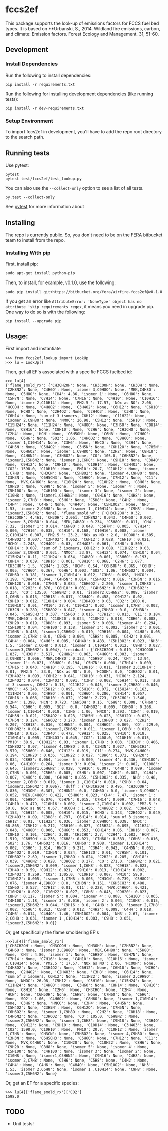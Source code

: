 # fccs2ef

This package supports the look-up of emissions factors for FCCS fuel bed types.
It is based on **Urbanski, S., 2014. Wildland fire emissions, carbon, and
climate: Emission factors. Forest Ecology and Management. 31, 51-60.

## Development

### Install Dependencies

Run the following to install dependencies:

    pip install -r requirements.txt

Run the following for installing development dependencies (like running tests):

    pip install -r dev-requirements.txt

### Setup Environment

To import fccs2ef in development, you'll have to add the repo root directory
to the search path.

## Running tests

Use pytest:

    pytest
    pytest test/fccs2ef/test_lookup.py

You can also use the ```--collect-only``` option to see a list of all tests.

    py.test --collect-only

See [pytest](http://pytest.org/latest/getting-started.html#getstarted) for more information about

## Installing

The repo is currently public. So, you don't need to be on the FERA bitbucket team
to install from the repo.

### Installing With pip

First, install pip:

    sudo apt-get install python-pip

Then, to install, for example, v0.1.0, use the following:

    sudo pip install git+https://bitbucket.org/fera/airfire-fccs2ef@v0.1.0

If you get an error like    ```AttributeError: 'NoneType' object has no attribute 'skip_requirements_regex```, it means you need in upgrade pip.  One way to do so is with the following:

    pip install --upgrade pip

## Usage:

First import and instantiate

    >>> from fccs2ef.lookup import LookUp
    >>> lu = LookUp()

Then, get all EF's associated with a specific FCCS fuelbed id:

    >>> lu[4]
    {'flame_smold_rx': {'CH3CH2OH': None, 'CH3COOH': None, 'CH3OH': None, 'C2H8N2': None, 'C4H6O': None, 'isomer 3,C9H8O': None, 'MEK,C4H8O': None, 'C5H8O': None, 'CH4': 4.86, 'isomer 1': None, 'C6H8O': None, 'C5H7N': None, 'C7H14': None, 'C7H16': None, 'C4H10': None, 'C10H16': None, 'isomer 2,C10H14': None, 'PM2.5 ': 17.57, 'NOx as NO': 2.06, 'HCOOH': None, 'C4H8O2': None, 'C3H4O2': None, 'C6H12': None, 'C6H10': None, 'HCHO': None, 'C2H4O2': None, 'C2H4O3': None, 'C3H8': None, 'C6H14': None, 'sum of 3 isomers, C6H12': None, 'C11H22': None, 'isomer 2,C9H8O': None, 'NMOC': 26.98, 'C5H12': None, 'C5H10': None, 'C15H24': None, 'C11H24': None, 'C4H8O': None, 'C3H6O': None, 'C8H14': None, 'C8H16': None, 'C8H10': None, 'C2H6': None, 'CH3CHO': None, 'C2H4': None, 'HCN': None, 'C6H5OH': None, 'C6H8': None, 'C7H6O': None, 'C6H6': None, 'SO2': 1.06, 'C4H6O2': None, 'C8H6O': None, 'isomer 1,C10H14': None, 'C3H6': None, 'HNCO': None, 'C3H4': None, 'C4H5N': None, 'C5H4O2': None, 'C3H5N': None, 'C6H12O': None, 'C7H5N': None, 'C6H6O2': None, 'isomer 1,C9H8O': None, 'C2H2': None, 'C8H18': None, 'C4H6N2': None, 'C3H6O2': None, 'CO': 105.0, 'C6H8N2': None, 'isomer2,C5H6N2': None, 'isomer 1,C6H8': None, 'C9H18': None, 'C3H4O': None, 'C9H12': None, 'C9H10': None, 'C10H14': None, 'C3H4O3': None, 'CO2': 1598.0, 'C10H10': None, 'PM10': 20.7, 'C10H12': None, 'isomer 1,C7H8': None, 'CH3CN': None, 'C5H8O2': None, 'isomer 4,C9H8O': None, 'C3H3N': None, 'C6H5CH3': None, 'C5H6O': None, 'C7H12': None, 'C11': None, 'MVK,C4H6O': None, 'C10H20': None, 'C10H22': None, 'C8H6': None, 'C9H20': None, 'C8H8': None, 'isomer 5': None, 'isomer 4': None, 'C5H10O': None, 'C4H10O': None, 'isomer 3': None, 'isomer 2': None, 'C10H8': None, 'isomer1,C5H6N2': None, 'C9H16': None, 'C4H8': None, 'isomer 2,C7H8': None, 'C5H6': None, 'C5H8': None, 'C4H2': None, 'C4H4': None, 'C4H6': None, 'C4H4O': None, 'C5H10O2': None, 'NH3': 1.53, 'isomer 2,C6H8': None, 'isomer 1 ,C10H14': None, 'C9H8': None, 'isomer3,C5H6N2': None}, 'flame_smold_wf': {'CH3CH2OH': 0.32, 'CH3COOH': 4.461, 'CH3OH': 2.061, 'C2H8N2': 0.043, 'C4H6O': 0.002, 'isomer 3,C9H8O': 0.044, 'MEK,C4H8O': 0.234, 'C5H8O': 0.011, 'CH4': 7.32, 'isomer 1': 0.014, 'C6H8O': 0.048, 'C5H7N': 0.005, 'C7H14': 0.006, 'C7H16': 0.035, 'C4H10': 0.168, 'C10H16': 0.008, 'isomer 2,C10H14': 0.007, 'PM2.5 ': 23.2, 'NOx as NO': 2.0, 'HCOOH': 0.505, 'C4H8O2': 0.007, 'C3H4O2': 0.062, 'C6H12': 0.028, 'C6H10': 0.021, 'HCHO': 2.248, 'C2H4O2': 0.03, 'C2H4O3': 0.061, 'C3H8': 0.509, 'C6H14': 0.007, 'sum of 3 isomers, C6H12': 0.088, 'C11H22': 0.03, 'isomer 2,C9H8O': 0.031, 'NMOC': 33.87, 'C5H12': 0.074, 'C5H10': 0.04, 'C15H24': 0.11, 'C11H24': 0.034, 'C4H8O': 0.001, 'C3H6O': 0.193, 'C8H14': 0.039, 'C8H16': 0.061, 'C8H10': 0.068, 'C2H6': 1.077, 'CH3CHO': 1.5, 'C2H4': 1.825, 'HCN': 0.54, 'C6H5OH': 0.865, 'C6H8': 0.005, 'C7H6O': 0.367, 'C6H6': 0.003, 'SO2': 1.06, 'C4H6O2': 0.004, 'C8H6O': 0.181, 'isomer 1,C10H14': 0.012, 'C3H6': 0.698, 'HNCO': 0.198, 'C3H4': 0.044, 'C4H5N': 0.014, 'C5H4O2': 0.016, 'C3H5N': 0.016, 'C6H12O': 0.016, 'C7H5N': 0.084, 'C6H6O2': 2.206, 'isomer 1,C9H8O': 0.018, 'C2H2': 0.376, 'C8H18': 0.031, 'C4H6N2': 0.003, 'C3H6O2': 0.234, 'CO': 135.0, 'C6H8N2': 0.01, 'isomer2,C5H6N2': 0.008, 'isomer 1,C6H8': 0.013, 'C9H18': 0.017, 'C3H4O': 0.458, 'C9H12': 0.02, 'C9H10': 0.012, 'C10H14': 0.004, 'C3H4O3': 0.03, 'CO2': 1600.0, 'C10H10': 0.01, 'PM10': 27.4, 'C10H12': 0.02, 'isomer 1,C7H8': 0.002, 'CH3CN': 0.289, 'C5H8O2': 0.047, 'isomer 4,C9H8O': 0.0, 'C3H3N': 0.045, 'C6H5CH3': 0.307, 'C5H6O': 0.015, 'C7H12': 0.013, 'C11': 0.184, 'MVK,C4H6O': 0.414, 'C10H20': 0.024, 'C10H22': 0.018, 'C8H6': 0.008, 'C9H20': 0.019, 'C8H8': 0.093, 'isomer 5': 0.006, 'isomer 4': 0.294, 'C5H10O': 0.04, 'C4H10O': 0.138, 'isomer 3': 0.002, 'isomer 2': 0.001, 'C10H8': 0.435, 'isomer1,C5H6N2': 0.019, 'C9H16': 0.004, 'C4H8': 0.05, 'isomer 2,C7H8': 0.0, 'C5H6': 0.004, 'C5H8': 0.005, 'C4H2': 0.001, 'C4H4': 0.004, 'C4H6': 0.005, 'C4H4O': 0.483, 'C5H10O2': 0.023, 'NH3': 1.5, 'isomer 2,C6H8': 0.013, 'isomer 1 ,C10H14': 0.012, 'C9H8': 0.027, 'isomer3,C5H6N2': 0.004}, 'residual': {'CH3CH2OH': 0.019, 'CH3COOH': 1.837, 'CH3OH': 3.517, 'C2H8N2': 0.063, 'C4H6O': 0.003, 'isomer 3,C9H8O': 0.066, 'MEK,C4H8O': 0.323, 'C5H8O': 0.24, 'CH4': 13.94, 'isomer 1': 0.021, 'C6H8O': 0.194, 'C5H7N': 0.008, 'C7H14': 0.009, 'C7H16': 0.043, 'C4H10': 0.195, 'C10H16': 0.011, 'isomer 2,C10H14': 0.01, 'PM2.5 ': 33.0, 'NOx as NO': 0.0, 'HCOOH': 0.0, 'C4H8O2': 0.01, 'C3H4O2': 0.093, 'C6H12': 0.041, 'C6H10': 0.031, 'HCHO': 2.124, 'C2H4O2': 0.044, 'C2H4O3': 0.091, 'C3H8': 0.802, 'C6H14': 0.011, 'sum of 3 isomers, C6H12': 0.13, 'C11H22': 0.045, 'isomer 2,C9H8O': 0.046, 'NMOC': 45.243, 'C5H12': 0.095, 'C5H10': 0.072, 'C15H24': 0.163, 'C11H24': 0.05, 'C4H8O': 0.001, 'C3H6O': 0.286, 'C8H14': 0.057, 'C8H16': 0.066, 'C8H10': 0.072, 'C2H6': 2.723, 'CH3CHO': 1.546, 'C2H4': 1.398, 'HCN': 0.723, 'C6H5OH': 0.15, 'C6H8': 0.008, 'C7H6O': 0.544, 'C6H6': 0.005, 'SO2': 0.0, 'C4H6O2': 0.005, 'C8H6O': 0.268, 'isomer 1,C10H14': 0.018, 'C3H6': 1.06, 'HNCO': 0.293, 'C3H4': 0.019, 'C4H5N': 0.021, 'C5H4O2': 0.023, 'C3H5N': 0.023, 'C6H12O': 0.023, 'C7H5N': 0.124, 'C6H6O2': 3.273, 'isomer 1,C9H8O': 0.027, 'C2H2': 0.207, 'C8H18': 0.036, 'C4H6N2': 0.004, 'C3H6O2': 0.069, 'CO': 229.0, 'C6H8N2': 0.014, 'isomer2,C5H6N2': 0.011, 'isomer 1,C6H8': 0.019, 'C9H18': 0.025, 'C3H4O': 0.472, 'C9H12': 0.025, 'C9H10': 0.018, 'C10H14': 0.005, 'C3H4O3': 0.045, 'CO2': 1408.0, 'C10H10': 0.015, 'PM10': 38.9, 'C10H12': 0.03, 'isomer 1,C7H8': 0.003, 'CH3CN': 0.406, 'C5H8O2': 0.07, 'isomer 4,C9H8O': 0.0, 'C3H3N': 0.027, 'C6H5CH3': 0.579, 'C5H6O': 0.646, 'C7H12': 0.019, 'C11': 0.274, 'MVK,C4H6O': 0.194, 'C10H20': 0.036, 'C10H22': 0.027, 'C8H6': 0.072, 'C9H20': 0.034, 'C8H8': 0.064, 'isomer 5': 0.009, 'isomer 4': 0.436, 'C5H10O': 0.06, 'C4H10O': 0.204, 'isomer 3': 0.004, 'isomer 2': 0.002, 'C10H8': 0.645, 'isomer1,C5H6N2': 0.028, 'C9H16': 0.007, 'C4H8': 0.089, 'isomer 2,C7H8': 0.001, 'C5H6': 0.005, 'C5H8': 0.007, 'C4H2': 0.002, 'C4H4': 0.007, 'C4H6': 0.008, 'C4H4O': 0.855, 'C5H10O2': 0.035, 'NH3': 0.48, 'isomer 2,C6H8': 0.019, 'isomer 1 ,C10H14': 0.018, 'C9H8': 0.04, 'isomer3,C5H6N2': 0.006}, 'duff': {'CH3CH2OH': 0.495, 'CH3COOH': 8.836, 'CH3OH': 6.307, 'C2H8N2': 0.0, 'C4H6O': 0.0, 'isomer 3,C9H8O': 0.052, 'MEK,C4H8O': 0.422, 'C5H8O': 0.023, 'CH4': 7.47, 'isomer 1': 0.001, 'C6H8O': 0.076, 'C5H7N': 0.015, 'C7H14': 0.009, 'C7H16': 0.048, 'C4H10': 0.479, 'C10H16': 0.002, 'isomer 2,C10H14': 0.002, 'PM2.5 ': 50.0, 'NOx as NO': 0.67, 'HCOOH': 1.456, 'C4H8O2': 0.002, 'C3H4O2': 0.153, 'C6H12': 0.005, 'C6H10': 0.015, 'HCHO': 3.343, 'C2H4O2': 0.049, 'C2H4O3': 0.09, 'C3H8': 0.797, 'C6H14': 0.014, 'sum of 3 isomers, C6H12': 0.01, 'C11H22': 0.036, 'isomer 2,C9H8O': 0.038, 'NMOC': 68.865, 'C5H12': 0.212, 'C5H10': 0.027, 'C15H24': 0.095, 'C11H24': 0.043, 'C4H8O': 0.006, 'C3H6O': 0.353, 'C8H14': 0.05, 'C8H16': 0.087, 'C8H10': 0.101, 'C2H6': 2.08, 'CH3CHO': 2.7, 'C2H4': 1.683, 'HCN': 1.519, 'C6H5OH': 4.236, 'C6H8': 0.021, 'C7H6O': 0.583, 'C6H6': 0.016, 'SO2': 1.76, 'C4H6O2': 0.016, 'C8H6O': 0.908, 'isomer 1,C10H14': 0.002, 'C3H6': 1.814, 'HNCO': 0.271, 'C3H4': 0.042, 'C4H5N': 0.051, 'C5H4O2': 0.019, 'C3H5N': 0.024, 'C6H12O': 0.01, 'C7H5N': 0.101, 'C6H6O2': 2.69, 'isomer 1,C9H8O': 0.024, 'C2H2': 0.205, 'C8H18': 0.039, 'C4H6N2': 0.028, 'C3H6O2': 0.277, 'CO': 271.0, 'C6H8N2': 0.021, 'isomer2,C5H6N2': 0.009, 'isomer 1,C6H8': 0.028, 'C9H18': 0.023, 'C3H4O': 0.59, 'C9H12': 0.021, 'C9H10': 0.013, 'C10H14': 0.002, 'C3H4O3': 0.269, 'CO2': 1305.0, 'C10H10': 0.007, 'PM10': 59.0, 'C10H12': 0.005, 'isomer 1,C7H8': 0.005, 'CH3CN': 0.739, 'C5H8O2': 0.076, 'isomer 4,C9H8O': 0.0, 'C3H3N': 0.151, 'C6H5CH3': 0.488, 'C5H6O': 0.537, 'C7H12': 0.01, 'C11': 0.228, 'MVK,C4H6O': 0.421, 'C10H20': 0.022, 'C10H22': 0.027, 'C8H6': 0.043, 'C9H20': 0.023, 'C8H8': 0.117, 'isomer 5': 0.004, 'isomer 4': 0.008, 'C5H10O': 0.065, 'C4H10O': 1.18, 'isomer 3': 0.016, 'isomer 2': 0.004, 'C10H8': 0.815, 'isomer1,C5H6N2': 0.044, 'C9H16': 0.0, 'C4H8': 0.098, 'isomer 2,C7H8': 0.002, 'C5H6': 0.012, 'C5H8': 0.012, 'C4H2': 0.009, 'C4H4': 0.018, 'C4H6': 0.014, 'C4H4O': 1.46, 'C5H10O2': 0.004, 'NH3': 2.67, 'isomer 2,C6H8': 0.031, 'isomer 1 ,C10H14': 0.003, 'C9H8': 0.051, 'isomer3,C5H6N2': 0.0}}

Or, get specifically the flame smoldering EF's

    >>>lu[4]['flame_smold_rx']
    {'CH3CH2OH': None, 'CH3COOH': None, 'CH3OH': None, 'C2H8N2': None, 'C4H6O': None, 'isomer 3,C9H8O': None, 'MEK,C4H8O': None, 'C5H8O': None, 'CH4': 4.86, 'isomer 1': None, 'C6H8O': None, 'C5H7N': None, 'C7H14': None, 'C7H16': None, 'C4H10': None, 'C10H16': None, 'isomer 2,C10H14': None, 'PM2.5 ': 17.57, 'NOx as NO': 2.06, 'HCOOH': None, 'C4H8O2': None, 'C3H4O2': None, 'C6H12': None, 'C6H10': None, 'HCHO': None, 'C2H4O2': None, 'C2H4O3': None, 'C3H8': None, 'C6H14': None, 'sum of 3 isomers, C6H12': None, 'C11H22': None, 'isomer 2,C9H8O': None, 'NMOC': 26.98, 'C5H12': None, 'C5H10': None, 'C15H24': None, 'C11H24': None, 'C4H8O': None, 'C3H6O': None, 'C8H14': None, 'C8H16': None, 'C8H10': None, 'C2H6': None, 'CH3CHO': None, 'C2H4': None, 'HCN': None, 'C6H5OH': None, 'C6H8': None, 'C7H6O': None, 'C6H6': None, 'SO2': 1.06, 'C4H6O2': None, 'C8H6O': None, 'isomer 1,C10H14': None, 'C3H6': None, 'HNCO': None, 'C3H4': None, 'C4H5N': None, 'C5H4O2': None, 'C3H5N': None, 'C6H12O': None, 'C7H5N': None, 'C6H6O2': None, 'isomer 1,C9H8O': None, 'C2H2': None, 'C8H18': None, 'C4H6N2': None, 'C3H6O2': None, 'CO': 105.0, 'C6H8N2': None, 'isomer2,C5H6N2': None, 'isomer 1,C6H8': None, 'C9H18': None, 'C3H4O': None, 'C9H12': None, 'C9H10': None, 'C10H14': None, 'C3H4O3': None, 'CO2': 1598.0, 'C10H10': None, 'PM10': 20.7, 'C10H12': None, 'isomer 1,C7H8': None, 'CH3CN': None, 'C5H8O2': None, 'isomer 4,C9H8O': None, 'C3H3N': None, 'C6H5CH3': None, 'C5H6O': None, 'C7H12': None, 'C11': None, 'MVK,C4H6O': None, 'C10H20': None, 'C10H22': None, 'C8H6': None, 'C9H20': None, 'C8H8': None, 'isomer 5': None, 'isomer 4': None, 'C5H10O': None, 'C4H10O': None, 'isomer 3': None, 'isomer 2': None, 'C10H8': None, 'isomer1,C5H6N2': None, 'C9H16': None, 'C4H8': None, 'isomer 2,C7H8': None, 'C5H6': None, 'C5H8': None, 'C4H2': None, 'C4H4': None, 'C4H6': None, 'C4H4O': None, 'C5H10O2': None, 'NH3': 1.53, 'isomer 2,C6H8': None, 'isomer 1 ,C10H14': None, 'C9H8': None, 'isomer3,C5H6N2': None}

Or, get an EF for a specific species:

    >>> lu[4]['flame_smold_rx']['CO2']
    1598.0

## TODO

- Unit tests!

